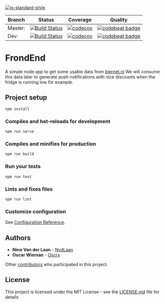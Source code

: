 [![js-standard-style](https://img.shields.io/badge/code%20style-standard-brightgreen.svg)](http://standardjs.com)

| Branch | Status | Coverage | Quality |
| --- | --- | --- | --- |
| Master: | [![Build Status](https://travis-ci.com/bierteam/FrontEnd.svg?branch=master)](https://travis-ci.com/bierteam/FrontEnd) | [![codecov](https://codecov.io/gh/bierteam/FrontEnd/branch/master/graph/badge.svg)](https://codecov.io/gh/bierteam/FrontEnd) | [![codebeat badge](https://codebeat.co/badges/1609fb34-95f2-4952-a55e-6e50061c1521)](https://codebeat.co/projects/github-com-bierteam-FrontEnd-master)
| Dev: | [![Build Status](https://travis-ci.com/bierteam/FrontEnd.svg?branch=dev)](https://travis-ci.com/bierteam/FrontEnd) | [![codecov](https://codecov.io/gh/bierteam/FrontEnd/branch/dev/graph/badge.svg)](https://codecov.io/gh/bierteam/FrontEnd) | [![codebeat badge](https://codebeat.co/badges/ec79713f-11fe-4176-8df0-16dc0b1aa77d)](https://codebeat.co/projects/github-com-bierteam-FrontEnd-dev)

# FrondEnd

A simple node app to get some usable data from [biernet.nl](https://biernet.nl/)
We will consume this data later to generate push notifications with nice discounts when the fridge is running low for example.

## Project setup
```
npm install
```

### Compiles and hot-reloads for development
```
npm run serve
```

### Compiles and minifies for production
```
npm run build
```

### Run your tests
```
npm run test
```

### Lints and fixes files
```
npm run lint
```

### Customize configuration
See [Configuration Reference](https://cli.vuejs.org/config/).


## Authors

* **Nino Van der Laan** - [NvdLaan](https://github.com/NvdLaan)
* **Oscar Wieman** - [Oscrx](https://github.com/oscrx)

Other [contributors](https://github.com/bierteam/FrondEnd/contributors) who participated in this project.

## License

This project is licensed under the MIT License - see the [LICENSE.md](LICENSE.md) file for details
